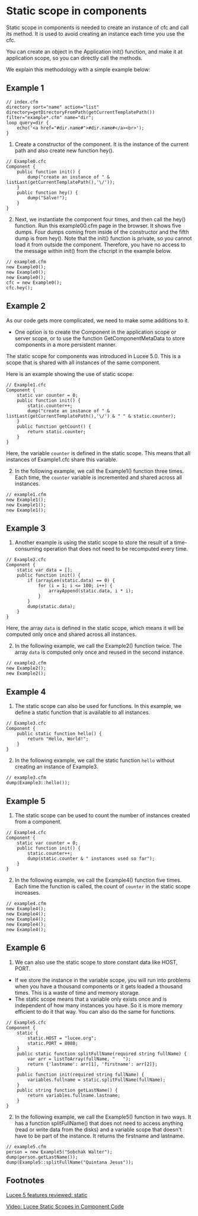 <!--
{
  "title": "Static scope in components",
  "id": "static-scope-in-components",
  "categories": [
    "component",
    "scopes",
    "static"
  ],
  "description": "Static scope in components is needed to create an instance of cfc and call its method.",
  "keywords": [
    "Static scope",
    "Components",
    "Lucee",
    "Application scope",
    "Server scope",
    "GetComponentMetaData"
  ]
}
-->
# Static scope in components

Static scope in components is needed to create an instance of cfc and call its method. It is used to avoid creating an instance each time you use the cfc.

You can create an object in the Application init() function, and make it at application scope, so you can directly call the methods.

We explain this methodology with a simple example below:

## Example 1

```luceescript
// index.cfm
directory sort="name" action="list" directory=getDirectoryFromPath(getCurrentTemplatePath()) filter="example*.cfm" name="dir";
loop query=dir {
    echo('<a href="#dir.name#">#dir.name#</a><br>');
}
```

1) Create a constructor of the component. It is the instance of the current path and also create new function hey().

```luceescript
// Example0.cfc
Component {
    public function init() {
        dump("create an instance of " & listLast(getCurrentTemplatePath(),'\/'));
    }
    public function hey() {
        dump("Salve!");
    }
}
```

2) Next, we instantiate the component four times, and then call the hey() function. Run this example00.cfm page in the browser. It shows five dumps. Four dumps coming from inside of the constructor and the fifth dump is from hey(). Note that the init() function is private, so you cannot load it from outside the component. Therefore, you have no access to the message within init() from the cfscript in the example below.

```luceescript
// example0.cfm
new Example0();
new Example0();
new Example0();
cfc = new Example0();
cfc.hey();
```

## Example 2

As our code gets more complicated, we need to make some additions to it.

* One option is to create the Component in the application scope or server scope, or to use the function GetComponentMetaData to store components in a more persistent manner.

The static scope for components was introduced in Lucee 5.0. This is a scope that is shared with all instances of the same component.

Here is an example showing the use of static scope:

```luceescript
// Example1.cfc
Component {
    static var counter = 0;
    public function init() {
        static.counter++;
        dump("create an instance of " & listLast(getCurrentTemplatePath(),'\/') & " " & static.counter);
    }
    public function getCount() {
        return static.counter;
    }
}
```

Here, the variable `counter` is defined in the static scope. This means that all instances of Example1.cfc share this variable.

2) In the following example, we call the Example1() function three times. Each time, the `counter` variable is incremented and shared across all instances.

```luceescript
// example1.cfm
new Example1();
new Example1();
new Example1();
```

## Example 3

1) Another example is using the static scope to store the result of a time-consuming operation that does not need to be recomputed every time.

```luceescript
// Example2.cfc
Component {
    static var data = [];
    public function init() {
        if (arrayLen(static.data) == 0) {
            for (i = 1; i <= 100; i++) {
                arrayAppend(static.data, i * i);
            }
        }
        dump(static.data);
    }
}
```

Here, the array `data` is defined in the static scope, which means it will be computed only once and shared across all instances.

2) In the following example, we call the Example2() function twice. The array `data` is computed only once and reused in the second instance.

```luceescript
// example2.cfm
new Example2();
new Example2();
```

## Example 4

1) The static scope can also be used for functions. In this example, we define a static function that is available to all instances.

```luceescript
// Example3.cfc
Component {
    public static function hello() {
        return "Hello, World!";
    }
}
```

2) In the following example, we call the static function `hello` without creating an instance of Example3.

```luceescript
// example3.cfm
dump(Example3::hello());
```

## Example 5

1) The static scope can be used to count the number of instances created from a component.

```luceescript
// Example4.cfc
Component {
    static var counter = 0;
    public function init() {
        static.counter++;
        dump(static.counter & " instances used so far");
    }
}
```

2) In the following example, we call the Example4() function five times. Each time the function is called, the count of `counter` in the static scope increases.

```luceescript
// example4.cfm
new Example4();
new Example4();
new Example4();
new Example4();
new Example4();
```

## Example 6

1) We can also use the static scope to store constant data like HOST, PORT.

* If we store the instance in the variable scope, you will run into problems when you have a thousand components or it gets loaded a thousand times. This is a waste of time and memory storage.
* The static scope means that a variable only exists once and is independent of how many instances you have. So it is more memory efficient to do it that way. You can also do the same for functions.

```luceescript
// Example5.cfc
Component {
    static {
        static.HOST = "lucee.org";
        static.PORT = 8080;
    }
    public static function splitFullName(required string fullName) {
        var arr = listToArray(fullName, " 	");
        return {'lastname': arr[1], 'firstname': arr[2]};
    }
    public function init(required string fullName) {
        variables.fullname = static.splitFullName(fullName);
    }
    public string function getLastName() {
        return variables.fullname.lastname;
    }
}
```

2) In the following example, we call the Example5() function in two ways. It has a function splitFullName() that does not need to access anything (read or write data from the disks) and a variable scope that doesn't have to be part of the instance. It returns the firstname and lastname.

```luceescript
// example5.cfm
person = new Example5("Sobchak Walter");
dump(person.getLastName());
dump(Example5::splitFullName("Quintana Jesus"));
```

## Footnotes

[Lucee 5 features reviewed: static](https://dev.lucee.org/t/lucee-5-features-reviewed-static/433)

[Video: Lucee Static Scopes in Component Code](https://www.youtube.com/watch?v=B5ILIAbXBzo&feature=youtu.be)